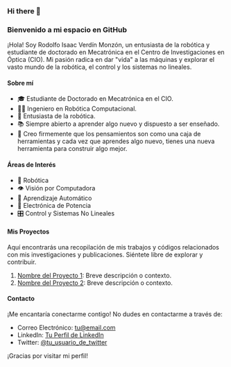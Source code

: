 ### Hi there 👋

### Bienvenido a mi espacio en GitHub

¡Hola! Soy Rodolfo Isaac Verdín Monzón, un entusiasta de la robótica y estudiante de doctorado en Mecatrónica en el Centro de Investigaciones en Óptica (CIO). Mi pasión radica en dar "vida" a las máquinas y explorar el vasto mundo de la robótica, el control y los sistemas no lineales.

#### Sobre mí

- 🎓 Estudiante de Doctorado en Mecatrónica en el CIO.
- 👨‍💻 Ingeniero en Robótica Computacional.
- 🤖 Entusiasta de la robótica.
- 📚 Siempre abierto a aprender algo nuevo y dispuesto a ser enseñado.
- 🧰 Creo firmemente que los pensamientos son como una caja de herramientas y cada vez que aprendes algo nuevo, tienes una nueva herramienta para construir algo mejor.

#### Áreas de Interés

- 🤖 Robótica
- 👁️ Visión por Computadora
- 🧠 Aprendizaje Automático
- 📡 Electrónica de Potencia
- 🎛️ Control y Sistemas No Lineales

#### Mis Proyectos

Aquí encontrarás una recopilación de mis trabajos y códigos relacionados con mis investigaciones y publicaciones. Siéntete libre de explorar y contribuir.

1. [Nombre del Proyecto 1](link_al_proyecto_1): Breve descripción o contexto.
2. [Nombre del Proyecto 2](link_al_proyecto_2): Breve descripción o contexto.

#### Contacto

¡Me encantaría conectarme contigo! No dudes en contactarme a través de:

- Correo Electrónico: [tu@email.com](mailto:tu@email.com)
- LinkedIn: [Tu Perfil de LinkedIn](https://www.linkedin.com/in/tu_perfil/)
- Twitter: [@tu_usuario_de_twitter](https://twitter.com/tu_usuario_de_twitter)

¡Gracias por visitar mi perfil!
